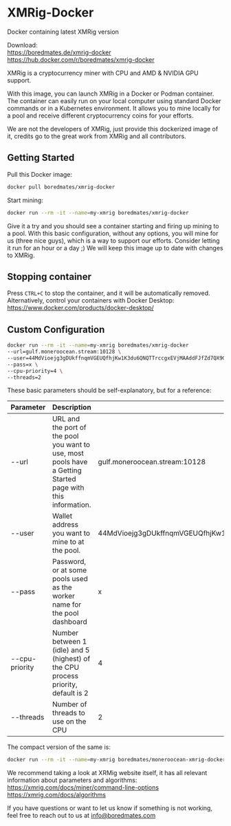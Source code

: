 # XMRig-Docker

Docker containing latest XMRig version

Download:<br/>
https://boredmates.de/xmrig-docker<br/>
https://hub.docker.com/r/boredmates/xmrig-docker

XMRig is a cryptocurrency miner with CPU and AMD & NVIDIA GPU support.

With this image, you can launch XMRig in a Docker or Podman container. The container can easily run on your local computer using standard Docker commands or in a Kubernetes environment.
It allows you to mine locally for a pool and receive different cryptocurrency coins for your efforts.

We are not the developers of XMRig, just provide this dockerized image of it, credits go to the great work from XMRig and all contributors.

## Getting Started

Pull this Docker image:

```bash
docker pull boredmates/xmrig-docker
```

Start mining:

```bash
docker run --rm -it --name=my-xmrig boredmates/xmrig-docker
```

Give it a try and you should see a container starting and firing up mining to a pool.
With this basic configuration, without any options, you will mine for us (three nice guys), which is a way to support our efforts. Consider letting it run for an hour or a day ;) We will keep this image up to date with changes to XMRig.

## Stopping container

Press `CTRL+C` to stop the container, and it will be automatically removed. Alternatively, control your containers with Docker Desktop: https://www.docker.com/products/docker-desktop/

## Custom Configuration

```bash
docker run --rm -it --name=my-xmrig boredmates/xmrig-docker
--url=gulf.moneroocean.stream:10128 \
--user=44MdVioejg3gDUkffnqmVGEUQfhjKw1K3du6QNQTTrccgxEVjMAAddFJfZd7QX9G1hVnAPUWiAEb866L6D4mYuCy3jwnZyy \
--pass=x \
--cpu-priority=4 \
--threads=2
```

These basic parameters should be self-explanatory, but for a reference:

| **Parameter** | **Description** | **Example value** |
|---|---|---|
| --url | URL and the port of the pool you want to use, most pools have a Getting Started page with this information. | gulf.moneroocean.stream:10128 |
| --user | Wallet address you want to mine to at the pool. | 44MdVioejg3gDUkffnqmVGEUQfhjKw1K3du6QNQTTrccgxEVjMAAddFJfZd7QX9G1hVnAPUWiAEb866L6D4mYuCy3jwnZyy |
| --pass | Password, or at some pools used as the worker name for the pool dashboard | x |
| --cpu-priority |  Number between 1 (idle) and 5 (highest) of the CPU process priority, default is 2  | 4 |
| --threads |  Number of threads to use on the CPU | 2 |

The compact version of the same is:
```bash
docker run --rm -it --name=my-xmrig boredmates/moneroocean-xmrig-docker -o gulf.moneroocean.stream:10128 -u 44MdVioejg3gDUkffnqmVGEUQfhjKw1K3du6QNQTTrccgxEVjMAAddFJfZd7QX9G1hVnAPUWiAEb866L6D4mYuCy3jwnZyy -p x --cpu-priority=4 --threads=2
```

We recommend taking a look at XRMig website itself, it has all relevant information about parameters and algorithms:
https://xmrig.com/docs/miner/command-line-options<br/>
https://xmrig.com/docs/algorithms

If you have questions or want to let us know if something is not working, feel free to reach out to us at info@boredmates.com
